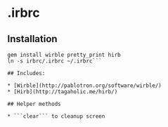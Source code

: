 # .irbrc

## Installation
```git clone git://github.com/andrewslotin/irbrc.git
gem install wirble pretty_print hirb
ln -s irbrc/.irbrc ~/.irbrc```

## Includes:

* [Wirble](http://pablotron.org/software/wirble/)
* [Hirb](http://tagaholic.me/hirb/)

## Helper methods

* ```clear``` to cleanup screen

